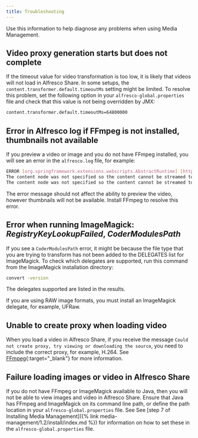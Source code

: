 ```yaml
---
title: Troubleshooting
---
```


Use this information to help diagnose any problems when using Media Management.

## Video proxy generation starts but does not complete

If the timeout value for video transformation is too low, it is likely that videos will not load in Alfresco Share. In some setups, the `content.transformer.default.timeoutMs` setting might be limited. To resolve this problem, set the following option in your `alfresco-global.properties` file and check that this value is not being overridden by JMX:

```bash
content.transformer.default.timeoutMs=64800000
```

## Error in Alfresco log if FFmpeg is not installed, thumbnails not available

If you preview a video or image and you do not have FFmpeg installed, you will see an error in the `alfresco.log` file, for example:

```bash
ERROR [org.springframework.extensions.webscripts.AbstractRuntime] [http-apr-8080-exec-11]  Exception from executeScript - redirecting to status template error:  03220008
The content node was not specified so the content cannot be streamed to the client: classpath*:alfresco/templates/webscripts/org/alfresco/repository/thumbnail/thumbnail.get.js org.springframework.extensions.webscripts.WebScriptException: 03220008  
The content node was not specified so the content cannot be streamed to  the client: classpath*:alfresco/templates/webscripts/org/alfresco/repository/thumbnail/thumbnail.get.js
```

The error message should not affect the ability to preview the video, however thumbnails will not be available. Install FFmpeg to resolve this error.

## Error when running ImageMagick: *RegistryKeyLookupFailed*, *CoderModulesPath*

If you see a `CoderModulesPath` error, it might be because the file type that you are trying to transform has not been added to the DELEGATES list for ImageMagick. To check which delegates are supported, run this command from the ImageMagick installation directory:

```bash
convert -version
```

The delegates supported are listed in the results.

If you are using RAW image formats, you must install an ImageMagick delegate, for example, UFRaw.

## Unable to create proxy when loading video

When you load a video in Alfresco Share, if you receive the message `Could not create proxy, try viewing or downloading the source`, you need to include the correct proxy, for example, H.264. See [FFmpeg](http://ffmpeg.org/ffmpeg.html){:target="_blank"} for more information.

## Failure loading images or video in Alfresco Share

If you do not have FFmpeg or ImageMagick available to Java, then you will not be able to view images and video in Alfresco Share. Ensure that Java has FFmpeg and ImageMagick on its command line path, or define the path location in your `alfresco-global.properties` file. See See [step 7 of Installing Media Management]({% link media-management/1.2/install/index.md %}) for information on how to set these in the `alfresco-global.properties` file.

